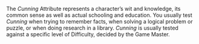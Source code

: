 The *Cunning* Attribute represents a character’s wit and knowledge, its common sense as well as actual schooling and education. You usually test *Cunning* when trying to remember facts, when solving a logical problem or puzzle, or when doing research in a library. *Cunning* is usually tested against a specific level of Difficulty, decided by the Game Master.